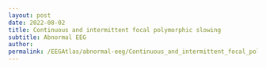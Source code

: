 ```yaml
---
layout: post
date: 2022-08-02 
title: Continuous and intermittent focal polymorphic slowing
subtitle: Abnormal EEG
author: 
permalink: /EEGAtlas/abnormal-eeg/Continuous_and_intermittent_focal_polymorphic_slowing
---
```



